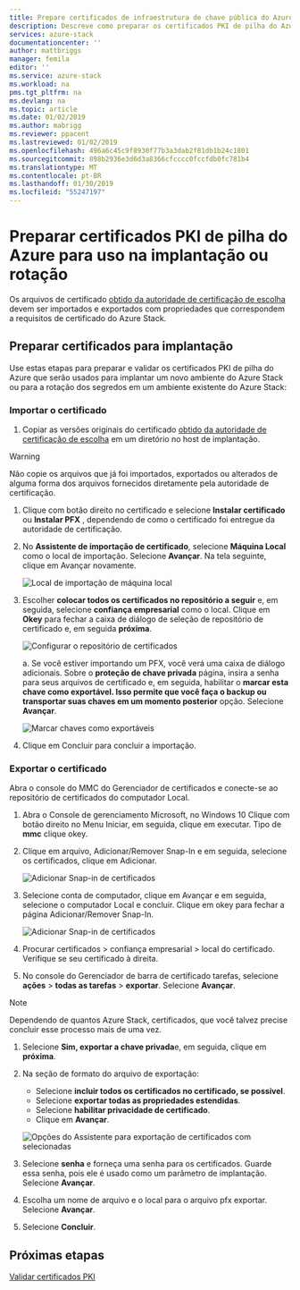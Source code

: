 ```yaml
---
title: Prepare certificados de infraestrutura de chave pública do Azure Stack para a implantação de sistemas integrados do Azure Stack ou rotação do segredo | Microsoft Docs
description: Descreve como preparar os certificados PKI de pilha do Azure para sistemas integrados do Azure Stack.
services: azure-stack
documentationcenter: ''
author: mattbriggs
manager: femila
editor: ''
ms.service: azure-stack
ms.workload: na
pms.tgt_pltfrm: na
ms.devlang: na
ms.topic: article
ms.date: 01/02/2019
ms.author: mabrigg
ms.reviewer: ppacent
ms.lastreviewed: 01/02/2019
ms.openlocfilehash: 496a6c45c9f8930f77b3a3dab2f81db1b24c1801
ms.sourcegitcommit: 898b2936e3d6d3a8366cfcccc0fccfdb0fc781b4
ms.translationtype: MT
ms.contentlocale: pt-BR
ms.lasthandoff: 01/30/2019
ms.locfileid: "55247197"
---
```

# <a name="prepare-azure-stack-pki-certificates-for-use-in-deployment-or-rotation"></a>Preparar certificados PKI de pilha do Azure para uso na implantação ou rotação
Os arquivos de certificado [obtido da autoridade de certificação de escolha](azure-stack-get-pki-certs.md) devem ser importados e exportados com propriedades que correspondem a requisitos de certificado do Azure Stack.


## <a name="prepare-certificates-for-deployment"></a>Preparar certificados para implantação
Use estas etapas para preparar e validar os certificados PKI de pilha do Azure que serão usados para implantar um novo ambiente do Azure Stack ou para a rotação dos segredos em um ambiente existente do Azure Stack: 

### <a name="import-the-certificate"></a>Importar o certificado

1.  Copiar as versões originais do certificado [obtido da autoridade de certificação de escolha](azure-stack-get-pki-certs.md) em um diretório no host de implantação. 
  > [!WARNING]
  > Não copie os arquivos que já foi importados, exportados ou alterados de alguma forma dos arquivos fornecidos diretamente pela autoridade de certificação.

1.  Clique com botão direito no certificado e selecione **Instalar certificado** ou **Instalar PFX** , dependendo de como o certificado foi entregue da autoridade de certificação.

1. No **Assistente de importação de certificado**, selecione **Máquina Local** como o local de importação. Selecione **Avançar**. Na tela seguinte, clique em Avançar novamente.

    ![Local de importação de máquina local](./media/prepare-pki-certs/1.png)

1.  Escolher **colocar todos os certificados no repositório a seguir** e, em seguida, selecione **confiança empresarial** como o local. Clique em **Okey** para fechar a caixa de diálogo de seleção de repositório de certificado e, em seguida **próxima**.

    ![Configurar o repositório de certificados](./media/prepare-pki-certs/3.png)

     a. Se você estiver importando um PFX, você verá uma caixa de diálogo adicionais. Sobre o **proteção de chave privada** página, insira a senha para seus arquivos de certificado e, em seguida, habilitar o **marcar esta chave como exportável. Isso permite que você faça o backup ou transportar suas chaves em um momento posterior** opção. Selecione **Avançar**.

    ![Marcar chaves como exportáveis](./media/prepare-pki-certs/2.png)

1. Clique em Concluir para concluir a importação.

### <a name="export-the-certificate"></a>Exportar o certificado

Abra o console do MMC do Gerenciador de certificados e conecte-se ao repositório de certificados do computador Local.

1. Abra o Console de gerenciamento Microsoft, no Windows 10 Clique com botão direito no Menu Iniciar, em seguida, clique em executar. Tipo de **mmc** clique okey.

1. Clique em arquivo, Adicionar/Remover Snap-In e em seguida, selecione os certificados, clique em Adicionar.

    ![Adicionar Snap-in de certificados](./media/prepare-pki-certs/mmc-2.png)
 
1. Selecione conta de computador, clique em Avançar e em seguida, selecione o computador Local e concluir. Clique em okey para fechar a página Adicionar/Remover Snap-In.

    ![Adicionar Snap-in de certificados](./media/prepare-pki-certs/mmc-3.png)

1. Procurar certificados > confiança empresarial > local do certificado. Verifique se seu certificado à direita.

1. No console do Gerenciador de barra de certificado tarefas, selecione **ações** > **todas as tarefas** > **exportar**. Selecione **Avançar**.

  > [!NOTE]
  > Dependendo de quantos Azure Stack, certificados, que você talvez precise concluir esse processo mais de uma vez.

1. Selecione **Sim, exportar a chave privada**e, em seguida, clique em **próxima**.

1. Na seção de formato do arquivo de exportação:
    
    - Selecione **incluir todos os certificados no certificado, se possível**.  
    - Selecione **exportar todas as propriedades estendidas**.  
    - Selecione **habilitar privacidade de certificado**.  
    - Clique em **Avançar**.  
    
    ![Opções do Assistente para exportação de certificados com selecionadas](./media/prepare-pki-certs\azure-stack-save-cert.png)

1. Selecione **senha** e forneça uma senha para os certificados. Guarde essa senha, pois ele é usado como um parâmetro de implantação. Selecione **Avançar**.

1. Escolha um nome de arquivo e o local para o arquivo pfx exportar. Selecione **Avançar**.

1. Selecione **Concluir**.

## <a name="next-steps"></a>Próximas etapas

[Validar certificados PKI](azure-stack-validate-pki-certs.md)
